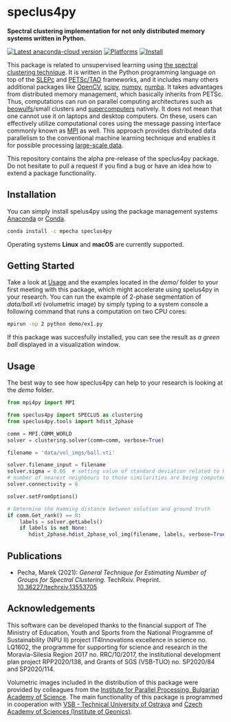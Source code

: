 # speclus4py 

__Spectral clustering implementation for not only distributed memory systems written in Python.__

[![Latest anaconda-cloud version](
https://anaconda.org/mpecha/speclus4py/badges/version.svg)](https://anaconda.org/mpecha/speclus4py)
[![Platforms](
https://anaconda.org/mpecha/speclus4py/badges/platforms.svg)](https://anaconda.org/mpecha/speclus4py)
[![Install](
https://anaconda.org/mpecha/speclus4py/badges/installer/conda.svg)](https://anaconda.org/mpecha/speclus4py)

This package is related to unsupervised learning using [the spectral clustering technique](https://en.wikipedia.org/wiki/Spectral_clustering). It is written in the Python programming language on top of the [SLEPc](https://slepc.upv.es) and [PETSc/TAO](https://www.mcs.anl.gov/petsc/) frameworks, and it includes many others additional packages like [OpenCV](https://opencv.org), [scipy](https://www.scipy.org), [numpy](https://numpy.org), [numba](http://numba.pydata.org). It takes advantages from distributed memory management, which basically inherits from PETSc. Thus, computations can run on parallel computing architectures such as [beowulfs](https://en.wikipedia.org/wiki/Beowulf_cluster)/small clusters and [supercomputers](https://en.wikipedia.org/wiki/Supercomputer) natively. It does not mean that one cannot use it on laptops and desktop computers. On these, users can effectively utilize computational cores using the message passing interface commonly known as [MPI](https://en.wikipedia.org/wiki/Message_Passing_Interface) as well. This approach provides distributed data parallelism to the conventional machine learning technique and enables it for possible processing [large-scale data](https://en.wikipedia.org/wiki/Big_data). 


This repository contains the alpha pre-release of the speclus4py package. Do not hesitate to pull a request if you find a bug or have an idea how to extend a package functionality.

## Installation

You can simply install spelus4py using the package management systems [Anaconda](https://www.anaconda.com) or [Conda](https://docs.conda.io/en/latest/).

```bash
conda install -c mpecha speclus4py
```
Operating systems __Linux__ and __macOS__ are currently supported.

## Getting Started

Take a look at [Usage](#usage) and the examples located in the *demo/* folder to your first meeting with this package, which might accelerate using spelus4py in your research. You can run the example of 2-phase segmentation of *data/ball.vti* (volumetric image) by simply typing to a system console a following command that runs a computation on two CPU cores:

```bash
mpirun -np 2 python demo/ex1.py 
``` 
If this package was succesfully installed, you can see the result as *a green ball* displayed in a visualization window.

## Usage

The best way to see how speclus4py can help to your research is looking at the *demo* folder.

```python
from mpi4py import MPI

from speclus4py import SPECLUS as clustering
from speclus4py.tools import hdist_2phase

comm = MPI.COMM_WORLD
solver = clustering.solver(comm=comm, verbose=True)

filename = 'data/vol_imgs/ball.vti'

solver.filename_input = filename
solver.sigma = 0.05  # setting value of standard deviation related to RBF kernel
# number of nearest neighbours to those similarities are being computed
solver.connectivity = 6  

solver.setFromOptions()

# Determine the Hamming distance between solution and ground truth
if comm.Get_rank() == 0:
    labels = solver.getLabels()
    if labels is not None:
       hdist_2phase.hdist_2phase_vol_img(filename, labels, verbose=True)

```

## Publications

- Pecha, Marek (2021): *General Technique for Estimating Number of Groups for Spectral Clustering*. TechRxiv. Preprint. [10.36227/techrxiv.13553705](http://doi.org/10.36227/techrxiv.13553705) 

## Acknowledgements

This software can be developed thanks to the financial support of  The Ministry of Education, Youth and Sports from the National Programme of Sustainability (NPU II) project IT4Innovations excellence in science no. LQ1602, the programme for supporting for science and research in the Moravia–Silesia Region 2017 no. RRC/10/2017, the institutional development plan project RPP2020/138, and Grants of SGS (VSB-TUO) no. SP2020/84 and SP2020/114. 

Volumetric images included in the distribution of this package were provided by colleagues from the [Institute for Parallel Processing, Bulgarian Academy of Science](http://www.bas.bg/clpp/en/indexen.htm). The main functionality of this package is programmed in cooperation with [VSB - Technical University of Ostrava](https://www.vsb.cz/en) and [Czech Academy of Sciences (Institute of Geonics)](http://www.ugn.cas.cz/?l=en&p=home).